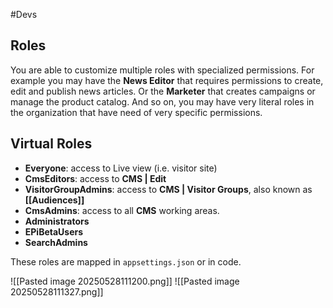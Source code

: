 #Devs 
## Roles

You are able to customize multiple roles with specialized permissions.
For example you may have the **News Editor** that requires permissions to create, edit and publish news articles.
Or the **Marketer** that creates campaigns or manage the product catalog.
And so on, you may have very literal roles in the organization that have need of very specific permissions.

## Virtual Roles

- **Everyone**: access to Live view (i.e. visitor site)
- **CmsEditors**: access to **CMS | Edit**
- **VisitorGroupAdmins**: access to **CMS | Visitor Groups**, also known as **[[Audiences]]**
- **CmsAdmins**: access to all **CMS** working areas.
- **Administrators**
- **EPiBetaUsers**
- **SearchAdmins**

These roles are mapped in `appsettings.json` or in code.

![[Pasted image 20250528111200.png]]
![[Pasted image 20250528111327.png]]
